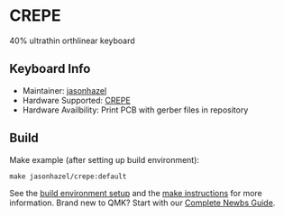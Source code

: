 # CREPE

40% ultrathin orthlinear keyboard

## Keyboard Info
* Maintainer: [jasonhazel](https://github.com/jasonhazel)
* Hardware Supported: [CREPE](https://github.com/jasonhazel/crepe)
* Hardware Availbility: Print PCB with gerber files in repository

## Build
Make example (after setting up build environment):

    make jasonhazel/crepe:default

See the [build environment setup](https://docs.qmk.fm/#/getting_started_build_tools) and the [make instructions](https://docs.qmk.fm/#/getting_started_make_guide) for more information. Brand new to QMK? Start with our [Complete Newbs Guide](https://docs.qmk.fm/#/newbs).
